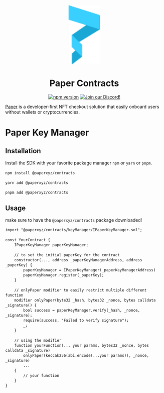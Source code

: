 <p align="center">
    <br />
    <a href="https://paper.xyz"><img src="https://raw.githubusercontent.com/paperxyz/react-client-sdk/main/assets/paper-logo.svg" width="100" alt=""/></a>
    <br />
</p>
<h1 align="center">Paper Contracts</h1>
<p align="center">
    <a href="https://www.npmjs.com/package/@paperxyz/contracts"><img src="https://img.shields.io/github/package-json/v/paperxyz/contracts?color=red&label=npm&logo=npm" alt="npm version"/></a>
    <a href="https://discord.gg/mnUa29J2Fp"><img alt="Join our Discord!" src="https://img.shields.io/discord/936354866358546453.svg?color=7289da&label=discord&logo=discord&style=flat"/></a>
</p>

[Paper](https://paper.xyz) is a developer-first NFT checkout solution that easily onboard users without wallets or cryptocurrencies.

# Paper Key Manager

## Installation

Install the SDK with your favorite package manager `npm` or `yarn` or `pnpm`.

`npm install @paperxyz/contracts`

`yarn add @paperxyz/contracts`

`pnpm add @paperxyz/contracts`

## Usage

make sure to have the `@paperxyz/contracts` package downloaded!

```solidity
import "@paperxyz/contracts/keyManager/IPaperKeyManager.sol";

const YourContract {
    IPaperKeyManager paperKeyManager;

    // to set the initial paperKey for the contract
    constructor(..., address _paperKeyManagerAddress, address _paperKey) {
        paperKeyManager = IPaperKeyManager(_paperKeyManagerAddress)
        paperKeyManager.register(_paperKey);
    }

    // onlyPaper modifier to easily restrict multiple different function
    modifier onlyPaper(byte32 _hash, bytes32 _nonce, bytes calldata _signature() {
        bool success = paperKeyManager.verify(_hash, _nonce, _signature);
        require(success, "Failed to verify signature");
        _;
    }

    // using the modifier
    function yourFunction(... your params, bytes32 _nonce, bytes calldata _signature)
        onlyPaper(keccak256(abi.encode(...your params)), _nonce, _signature)
        ...
    {
        // your function
    }
}
```
